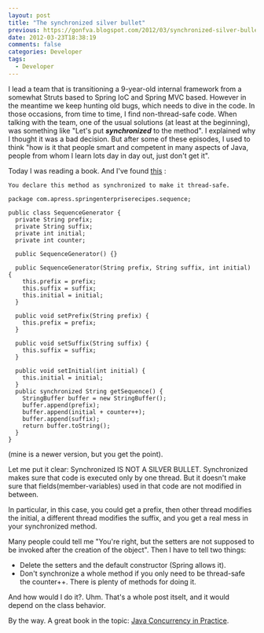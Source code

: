 ```yaml
---
layout: post
title: "The synchronized silver bullet"
previous: https://gonfva.blogspot.com/2012/03/synchronized-silver-bullet.html
date: 2012-03-23T18:38:19
comments: false
categories: Developer
tags:
  - Developer
---
```


I lead a team that is transitioning a 9-year-old internal framework from a somewhat Struts based to Spring IoC and Spring MVC based. However in the meantime we keep hunting old bugs, which needs to dive in the code. In those occasions, from time to time, I find non-thread-safe code. When talking with the team, one of the usual solutions (at least at the beginning), was something like "Let's put  **<i>synchronized</i>** to the method". I explained why I thought it was a bad decision. But after some of these episodes, I used to think "how is it that people smart and competent in many aspects of Java, people from whom I learn lots day in day out, just don't get it".


Today I was reading a book. And I've found [this](http://books.google.es/books?id=Gu8-_b9AN8gC&amp;printsec=frontcover&amp;hl=es#v=onepage&amp;q=syncrhonized&amp;f=false) :

```
You declare this method as synchronized to make it thread-safe.

package com.apress.springenterpriserecipes.sequence;

public class SequenceGenerator {
  private String prefix;
  private String suffix;
  private int initial;
  private int counter;

  public SequenceGenerator() {}

  public SequenceGenerator(String prefix, String suffix, int initial) {
    this.prefix = prefix;
    this.suffix = suffix;
    this.initial = initial;
  }

  public void setPrefix(String prefix) {
    this.prefix = prefix;
  }

  public void setSuffix(String suffix) {
    this.suffix = suffix;
  }

  public void setInitial(int initial) {
    this.initial = initial;
  }
  public synchronized String getSequence() {
    StringBuffer buffer = new StringBuffer();
    buffer.append(prefix);
    buffer.append(initial + counter++);
    buffer.append(suffix);
    return buffer.toString();
  }
}
```


(mine is a newer version, but you get the point).


Let me put it clear: Synchronized IS NOT A SILVER BULLET. Synchronized makes sure that code is executed only by one thread. But it doesn't make sure that fields(member-variables) used in that code are not modified in between.


In particular, in this case, you could get a prefix, then other thread modifies the initial, a different thread modifies the suffix, and you get a real mess in your synchronized method.


Many people could tell me "You're right, but the setters are not supposed to be invoked after the creation of the object". Then I have to tell two things:




+ Delete the setters and the default constructor (Spring allows it).
+ Don't synchronize a whole method if you only need to be thread-safe the counter++. There is plenty of methods for doing it.

And how would I do it?. Uhm. That's a whole post itselt, and it would depend on the class behavior.


By the way. A great book in the topic: [Java Concurrency in Practice](http://www.jcip.net/).
